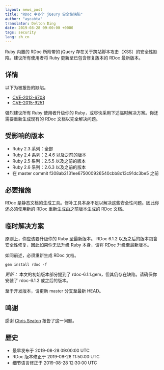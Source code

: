```yaml
---
layout: news_post
title: "RDoc 中多个 jQeury 安全性缺陷"
author: "aycabta"
translator: Delton Ding
date: 2019-08-28 09:00:00 +0000
tags: security
lang: zh_cn
---
```



Ruby 内置的 RDoc 所附带的 jQuery 存在关于跨站脚本攻击（XSS）的安全性缺陷。建议所有使用者将 Ruby 更新至已包含修复版本的 RDoc 最新版本。

## 详情

以下为被报告的缺陷。

* [CVE-2012-6708](https://nvd.nist.gov/vuln/detail/CVE-2012-6708)
* [CVE-2015-9251](https://nvd.nist.gov/vuln/detail/CVE-2015-9251)

强烈建议所有 Ruby 使用者升级你的 Ruby，或尽快采用下述临时解决方案。你还需要重新生成现有的 RDoc 文档以完全解决问题。

## 受影响的版本

* Ruby 2.3 系列：全部
* Ruby 2.4 系列：2.4.6 以及之前的版本
* Ruby 2.5 系列：2.5.5 以及之前的版本
* Ruby 2.6 系列：2.6.3 以及之前的版本
* 在 master commit f308ab2131ee675000926540cbb8c13c91dc3be5 之前

## 必要措施

RDoc 是静态文档的生成工具。修补工具本身不足以解决这些安全性问题。因此你还必须使用新的 RDoc 重新生成由之前版本生成的 RDoc 文档。

## 临时解决方案

原则上，你应该要升级你的 Ruby 至最新版本。
RDoc 6.1.2 以及之后的版本包含安全性修复，因此如果你无法升级 Ruby 本身，请将 RDoc 升级至最新版本。

如同前述，必须重新生成 RDoc 文档。

```
gem install rdoc -f
```

*更新：* 本文的初始版本部分提到了 rdoc-6.1.1.gem，但其仍存在缺陷。请确保你安装了 rdoc-6.1.2 或之后的版本。

至于开发版本，请更新 master 分支至最新 HEAD。

## 鸣谢

感谢 [Chris Seaton](https://hackerone.com/chrisseaton) 报告了这一问题。

## 歷史

* 最早发布于 2019-08-28 09:00:00 UTC
* RDoc 版本修正于 2019-08-28 11:50:00 UTC
* 细节语言修正于 2019-08-28 12:30:00 UTC
